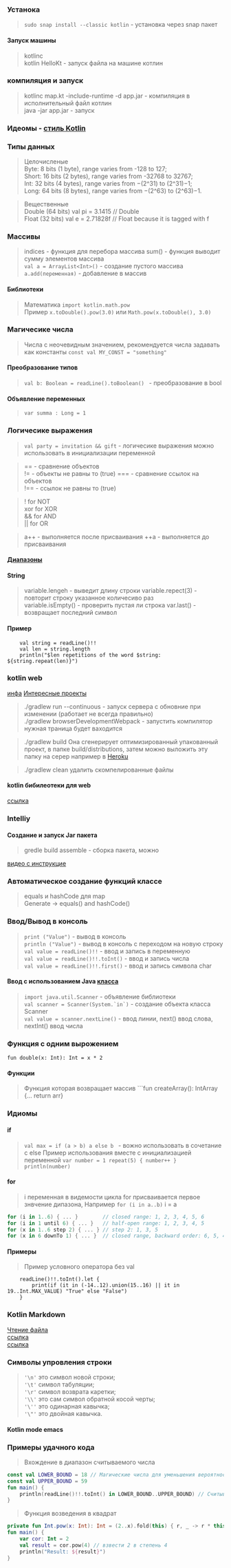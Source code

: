 ### Устанока 
>`sudo snap install --classic kotlin` - установка через snap пакет     

#### Запуск машины
> kotlinc   
> kotlin HelloKt - запуск файла на машине котлин    

### компиляция  и запуск
>  kotlinc map.kt -include-runtime -d app.jar - компиляция в исполнительный файл котлин    
>  java -jar app.jar - запуск

### Идеомы - [стиль Kotlin](https://kotlinlang.org/docs/idioms.html)

### Типы данных
> Целочисленые        
> Byte: 8 bits (1 byte), range varies from -128 to 127;          
> Short: 16 bits (2 bytes), range varies from -32768 to 32767;           
> Int: 32 bits (4 bytes), range varies from −(2^31) to (2^31)−1;          
> Long: 64 bits (8 bytes), range varies from −(2^63) to (2^63)−1.          

> Вещественные      
> Double (64 bits)  val pi = 3.1415  // Double      
> Float (32 bits) val e = 2.71828f // Float because it is tagged with f      


### Массивы
> indices - функция для перебора массива
> sum() - функция выводит сумму элементов массива    
> ```val a = ArrayList<Int>()``` - создание пустого массива    
> ```a.add(переменная)``` - добавление в массив    

#### Библиотеки
> Математика ```import kotlin.math.pow```   
> Пример ```x.toDouble().pow(3.0)``` или ```Math.pow(x.toDouble(), 3.0)```    

### Магичесике числа    
> Числа с неочевидным значением, рекомендуется числа задавать как константы ```const val MY_CONST = "something"```       

#### Преобразование типов
> ```val b: Boolean = readLine().toBoolean() ``` - преобразование в bool
#### Объявление переменных
> ```var summa : Long = 1 ``` 

### Логичесике выражения
>  ```val party = invitation && gift``` - логичесике выражения можно использовать в инициализации переменной    

> == - сравнение объектов    
> != - объекты не равны то (true)
> === - сравнение ссылок на объектов     
> !== - ссылок не равны то (true)  

> ! for NOT    
> xor for XOR    
> && for AND    
> || for OR     

> a++ - выполняется после присваивания
> ++a - выполняется до присваивания    

#### [Диапазоны](https://hyperskill.org/learn/step/4633)

#### String
> variable.lengеh - выведит длину строки
> variable.repect(3) - повторит строку указанное количесиво раз  
> variable.isEmpty() - проверить пустая ли строка
> var.last() - возвращает последний символ

#### Пример 
~~~
    val string = readLine()!! 
    val len = string.length  
    println("$len repetitions of the word $string: ${string.repeat(len)}")
~~~

### kotlin web 
[инфа](https://habr.com/ru/post/555744/)
[Интересные проекты](https://github.com/kotlin-hands-on)

> ./gradlew run --continuous - запуск сервера с обновние при изменении (работает не всегда правильно)     
> ./gradlew browserDevelopmentWebpack - запустить компилятор  
> нужная траница будет ваходится    

> ./gradlew build  Она сгенерирует оптимизированный упакованный проект,  в папке build/distributions, затем можно выложить эту папку на серер например в [Heroku](https://www.heroku.com/home)     

> ./gradlew clean удалить скомпелированные файлы

#### kotlin бибилеотеки для web
[ссылка](https://github.com/JetBrains/kotlin-wrappers)

### Intelliy
#### Создание и запуск Jar пакета
> gredle build assemble - сборка пакета, можно 

[видео с инструкцие](https://www.youtube.com/watch?v=HCY4KXw7geM)


### Автоматическое создание функций  классе
> equals и hashCode для map    
> Generate -> equals() and hashCode()    

### Ввод/Вывод в консоль
> ```print ("Value")``` - вывод в консоль      
> ```println ("Value")``` - вывод в консоль с переходом на новую строку
> ```val value = readLine()!!```  - ввод и запись в переменную    
> ```val value = readLine()!!.toInt()```  - ввод и запись числа      
> ```val value = readLine()!!.first()```  - ввод и запись символа char  
      
#### Ввод с использованием Java [класса](https://docs.oracle.com/javase/8/docs/api/java/util/Scanner.html) 
> ```import java.util.Scanner``` - объявление библиотеки       
> ```val scanner = Scanner(System.`in`)``` - создание объекта класса Scanner    
> ```val value = scanner.nextLine()```  -  ввод линии, next() ввод слова, nextInt() ввод числа           


### Функция с одним вырожением      
```fun double(x: Int): Int = x * 2```  
#### Функции
> Функция которая возвращает массив ```fun createArray(): IntArray {... return arr}    


### Идиомы
#### if
> ```val max = if (a > b) a else b ```  - вожно использовать в сочетание с else
> Пример использования вместе с инициализацией переменной ```var number = 1 repeat(5) { number++ } println(number)```    
> 
#### for
> i переменная в видемости цикла for присваивается первое знвчение дипазона, Например ```for (i in a..b)``` i = a    
~~~kotlin
for (i in 1..6) { ... }        // closed range: 1, 2, 3, 4, 5, 6
for (i in 1 until 6) { ... }   // half-open range: 1, 2, 3, 4, 5
for (x in 1..6 step 2) { ... } // step 2: 1, 3, 5
for (x in 6 downTo 1) { ... }  // closed range, backward order: 6, 5, 4, 3, 2, 1 
~~~

#### Примеры
> Пример условного оператора без val
~~~
    readLine()!!.toInt().let {
        print(if (it in (-14..12).union(15..16) || it in 19..Int.MAX_VALUE) "True" else "False")
    }
~~~

### Kotlin Markdown
[Чтение файла](https://fox-code.ru/a/kak-zapisat-i-prochitat-fajl-v-kotlin/)   
[ссылка](https://github.com/Steppschuh/Java-Markdown-Generator)    
[ссылка](https://github.com/IlyasYOY/kotlin-markdown)    

### Символы упровления строки
> ```'\n'``` это символ новой строки;     
> ```'\t'``` символ табуляции;     
> ```'\r'``` символ возврата каретки;     
> ```'\\'``` это сам символ обратной косой черты;     
> ```'\''``` это одинарная кавычка;     
> ```'\"'``` это двойная кавычка.     

#### Kotlin mode emacs
[](https://github.com/Emacs-Kotlin-Mode-Maintainers/kotlin-mode)


### Примеры удачного кода
> Вхождение в диапазон считываемого числа    
~~~kotlin
const val LOWER_BOUND = 18 // Магические числа для уменьшения вероятности ошибок
const val UPPER_BOUND = 59
fun main() {
    println(readLine()!!.toInt() in LOWER_BOUND..UPPER_BOUND) // Считываем и проверяем на вхождение
}
~~~

> Функция возведения в квадрат    
~~~kotlin
private fun Int.pow(x: Int): Int = (2..x).fold(this) { r, _ -> r * this }
fun main() {
    var cor: Int = 2
    val result = cor.pow(4) // взвести 2 в степень 4
    println("Result: ${result}")
}
~~~
